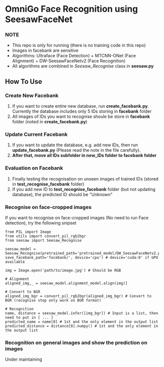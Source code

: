 # OmniGo Face Recognition using SeesawFaceNet
### NOTE
- This repo is only for running (there is no training code in this repo)
- Images in facebank are sensitive
- Algorithms: Ultraface (Face Detection) + MTCNN-ONet (Face Alignment) + DW-SeesawFaceNetv2 (Face Recognition)
- All algorithms are combined in *Seesaw_Recognise* class in **seesaw.py**

## How To Use
### Create New Facebank
1. If you want to create entire new database, run **create_facebank.py**. Currently the database includes only 5 IDs storing in **facebank** folder
2. All images of IDs you want to recognise shoule be store in **facebank** folder (noted in **create_facebank.py**)

### Update Current Facebank
1. If you want to update the database, e.g. add new IDs, then run **update_facebank.py** (Please read the note in the file carefully). 
2. **After that, move all IDs subfolder in new_IDs folder to facebank folder**

### Evaluation on Facebank
1. Finally testing the recognisation on unseen images of trained IDs (stored in **test_recognise_facebank** folder)
2. If you add new ID to **test_recognise_facebank** folder (but not updating database), the predicted ID should be "Unknown"

### Recognise on face-cropped images
If you want to recognise on face-cropped images (No need to run Face detection), try the following snipset

```
from PIL import Image
from utils import convert_pil_rgb2bgr
from seesaw import Seesaw_Recognise

seesaw_model = Seesaw_Recognise(pretrained_path='pretrained_model/DW_SeesawFaceNetv2.pth', save_facebank_path='facebank/', device='cpu') # device='cuda:0' if GPU available
                                
img = Image.open('path/to/image.jpg') # Should be RGB

# Alignment
aligned_img,_ = seesaw_model.alignment_model.align(img)]

# Convert to BGR
aligned_img_bgr = convert_pil_rgb2bgr(aligned_img_bgr) # Convert to BGR (recognise step only work on BGR format)

# Recognition
name, distance = seesaw_model.infer([img_bgr]) # Input is a list, then need to put in [ ... ]
predicted_name = name[0] # 1st and the only element in the output list
predicted_distance = distance[0].numpy() # 1st and the only element in the output list
```

### Recognition on general images and show the prediction on images
Under maintaining